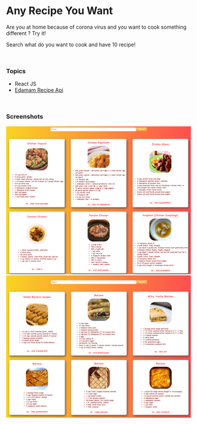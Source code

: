 <h1>Any Recipe You Want</h1>

<p>Are you at home because of corona virus and you want to cook something different ? Try it!</p>
<p>Search what do you want to cook and have 10 recipe!</p><br/>

<h3>Topics</h3>
<ul>
<li>React JS</li>
  <li><a href="https://www.edamam.com/"> Edamam Recipe Api</a></li>
</ul><br/>

<h3>Screenshots</h3>

<div class="row">
  <div class="column">
<img src = "Screenshots/ss1.png" />
<img src = "Screenshots/ss3.png" />
</div>
